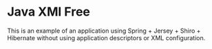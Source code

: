 # Java XMl Free

This is an example of an application using Spring + Jersey + Shiro + Hibernate without using application descriptors or XML configuration.